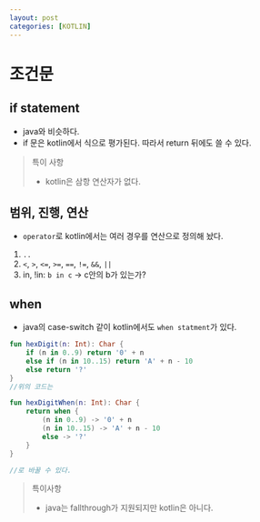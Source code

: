 ```yaml
---
layout: post
categories: [KOTLIN]
---
```




# 조건문

## if statement
- java와 비슷하다.
- if 문은 kotlin에서 식으로 평가된다. 따라서 return 뒤에도 쓸 수 있다.

> 특이 사항
> - kotlin은 삼항 연산자가 없다.


## 범위, 진행, 연산

- `operator`로 kotlin에서는 여러 경우를 연산으로 정의해 놨다.

1. `..`
2. `<`, `>`, `<=`, `>=`, `==`, `!=`, `&&`, `||`
3. in, !in: `b in c` -> c안의 b가 있는가?

## when
- java의 case-switch 같이 kotlin에서도 `when statment`가 있다.

```kotlin
fun hexDigit(n: Int): Char {
    if (n in 0..9) return '0' + n
    else if (n in 10..15) return 'A' + n - 10
    else return '?'
}
//위의 코드는

fun hexDigitWhen(n: Int): Char {
    return when {
        (n in 0..9) -> '0' + n
        (n in 10..15) -> 'A' + n - 10
        else -> '?'
    }
}

//로 바꿀 수 있다.
```

> 특이사항
> - java는 fallthrough가 지원되지만 kotlin은 아니다.